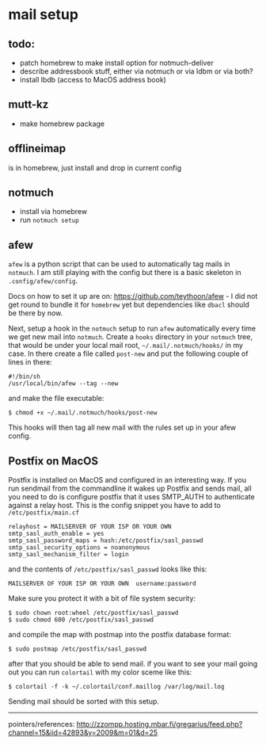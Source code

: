 mail setup
==========


todo:
-----

- patch homebrew to make install option for notmuch-deliver
- describe addressbook stuff, either via notmuch or via ldbm or via
both?
- install lbdb (access to MacOS address book)

mutt-kz
-------

- make homebrew package

offlineimap
-----------

is in homebrew, just install and drop in current config

notmuch
-------

- install via homebrew
- run `notmuch setup`

afew
----

`afew` is a python script that can be used to automatically tag mails in
`notmuch`. I am still playing with the config but there is a basic
skeleton in `.config/afew/config`.

Docs on how to set it up are on: https://github.com/teythoon/afew - I
did not get round to bundle it for `homebrew` yet but dependencies like
`dbacl` should be there by now.

Next, setup a hook in the `notmuch` setup to run `afew` automatically
every time we get new mail into `notmuch`. Create a `hooks` directory in your
`notmuch` tree, that would be under your local mail root,
`~/.mail/.notmuch/hooks/` in my case. In there create a file called
`post-new` and put the following couple of lines in there:

    #!/bin/sh
    /usr/local/bin/afew --tag --new

and make the file executable:

    $ chmod +x ~/.mail/.notmuch/hooks/post-new

This hooks will then tag all new mail with the rules set up in your afew
config.

Postfix on MacOS
----------------

Postfix is installed on MacOS and configured in an interesting way. If
you run sendmail from the commandline it wakes up Postfix and sends
mail, all you need to do is configure postfix that it uses SMTP_AUTH to
authenticate against a relay host. This is the config snippet you have
to add to `/etc/postfix/main.cf`

    relayhost = MAILSERVER OF YOUR ISP OR YOUR OWN
    smtp_sasl_auth_enable = yes
    smtp_sasl_password_maps = hash:/etc/postfix/sasl_passwd
    smtp_sasl_security_options = noanonymous
    smtp_sasl_mechanism_filter = login

and the contents of `/etc/postfix/sasl_passwd` looks like this:

    MAILSERVER OF YOUR ISP OR YOUR OWN  username:password

Make sure you protect it with a bit of file system security:

    $ sudo chown root:wheel /etc/postfix/sasl_passwd
    $ sudo chmod 600 /etc/postfix/sasl_passwd

and compile the map with postmap into the postfix database format:

    $ sudo postmap /etc/postfix/sasl_passwd

after that you should be able to send mail. if you want to see your mail
going out you can run `colortail` with my color sceme like this:

    $ colortail -f -k ~/.colortail/conf.maillog /var/log/mail.log

Sending mail should be sorted with this setup.

----

pointers/references:
http://zzompp.hosting.mbar.fi/gregarius/feed.php?channel=15&iid=42893&y=2009&m=01&d=25
